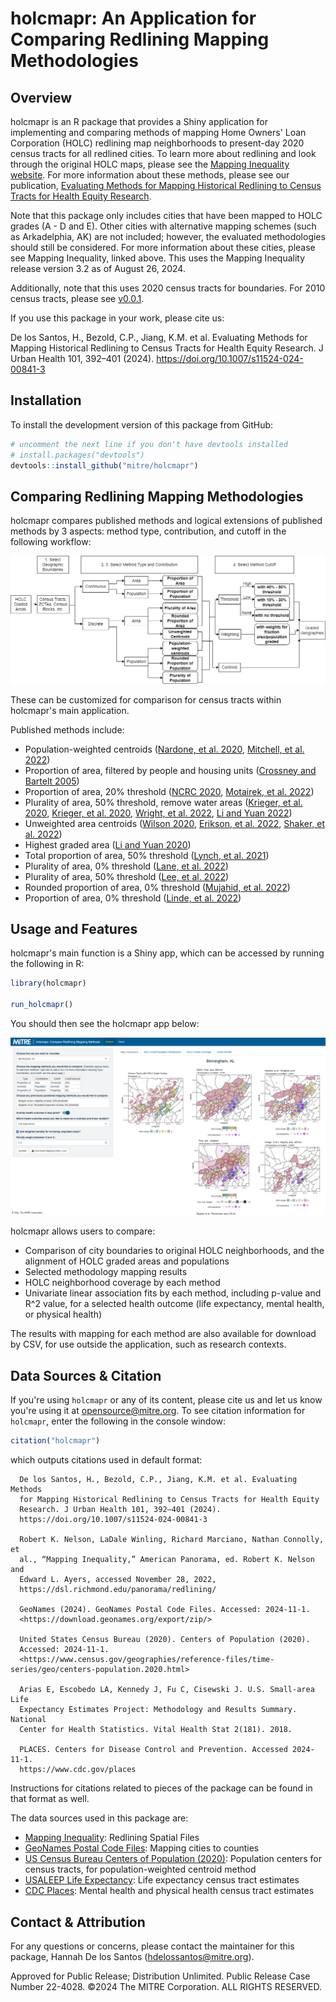 # holcmapr: An Application for Comparing Redlining Mapping Methodologies

## Overview

holcmapr is an R package that provides a Shiny application for implementing and comparing methods of mapping Home Owners' Loan Corporation (HOLC) redlining map neighborhoods to present-day 2020 census tracts for all redlined cities. To learn more about redlining and look through the original HOLC maps, please see the [Mapping Inequality website](https://dsl.richmond.edu/panorama/redlining/). For more information about these methods, please see our publication, [Evaluating Methods for Mapping Historical Redlining to Census Tracts for Health Equity Research](https://link.springer.com/article/10.1007/s11524-024-00841-3#citeas).

Note that this package only includes cities that have been mapped to HOLC grades (A - D and E). Other cities with alternative mapping schemes (such as Arkadelphia, AK) are not included; however, the evaluated methodologies should still be considered. For more information about these cities, please see Mapping Inequality, linked above. This uses the Mapping Inequality release version 3.2 as of August 26, 2024.

Additionally, note that this uses 2020 census tracts for boundaries. For 2010 census tracts, please see [v0.0.1](https://github.com/mitre/holcmapr/releases/tag/v0.0.1).

If you use this package in your work, please cite us:

De los Santos, H., Bezold, C.P., Jiang, K.M. et al. Evaluating Methods for Mapping Historical Redlining to Census Tracts for Health Equity Research. J Urban Health 101, 392–401 (2024). https://doi.org/10.1007/s11524-024-00841-3


## Installation

To install the development version of this package from GitHub:

``` r
# uncomment the next line if you don't have devtools installed
# install.packages("devtools")
devtools::install_github("mitre/holcmapr")
```

## Comparing Redlining Mapping Methodologies

holcmapr compares published methods and logical extensions of published methods by 3 aspects: method type, contribution, and cutoff in the following workflow:

![mapping_method_flowchart](inst/app_www/figures/fig1_flow.png)

These can be customized for comparison for census tracts within holcmapr's main application.

Published methods include: 
- Population-weighted centroids ([Nardone, et al. 2020](https://pubmed.ncbi.nlm.nih.gov/31999951/), [Mitchell, et al. 2022](https://pubmed.ncbi.nlm.nih.gov/35504083/)) 
- Proportion of area, filtered by people and housing units ([Crossney and Bartelt 2005](https://www.tandfonline.com/doi/abs/10.1080/10511482.2005.9521555)) 
- Proportion of area, 20% threshold ([NCRC 2020](https://ncrc.org/holc-health/), [Motairek, et al. 2022](https://pubmed.ncbi.nlm.nih.gov/35798451/)) 
- Plurality of area, 50% threshold, remove water areas ([Krieger, et al. 2020](https://www.ncbi.nlm.nih.gov/pmc/articles/PMC7287548/), [Krieger, et al. 2020](https://pubmed.ncbi.nlm.nih.gov/32219369/), [Wright, et al. 2022](https://pubmed.ncbi.nlm.nih.gov/35603845/), [Li and Yuan 2022](https://pubmed.ncbi.nlm.nih.gov/35286901/)) 
- Unweighted area centroids ([Wilson 2020](https://www.tandfonline.com/doi/full/10.1080/01944363.2020.1759127), [Erikson, et al. 2022](https://jamanetwork.com/journals/jamanetworkopen/fullarticle/2791603), [Shaker, et al. 2022](https://link.springer.com/article/10.1007/s10460-022-10340-3)) 
- Highest graded area ([Li and Yuan 2020](https://pubmed.ncbi.nlm.nih.gov/34178163/)) 
- Total proportion of area, 50% threshold ([Lynch, et al. 2021](https://www.ncbi.nlm.nih.gov/pmc/articles/PMC8099638/)) 
- Plurality of area, 0% threshold ([Lane, et al. 2022](https://pubs.acs.org/doi/full/10.1021/acs.estlett.1c01012)) 
- Plurality of area, 50% threshold ([Lee, et al. 2022](https://pubmed.ncbi.nlm.nih.gov/33102679/)) 
- Rounded proportion of area, 0% threshold ([Mujahid, et al. 2022](https://www.pnas.org/doi/abs/10.1073/pnas.2110986118)) 
- Proportion of area, 0% threshold ([Linde, et al. 2022](https://pubmed.ncbi.nlm.nih.gov/35639415/))

## Usage and Features

holcmapr's main function is a Shiny app, which can be accessed by running the following in R:

``` r
library(holcmapr)

run_holcmapr()
```

You should then see the holcmapr app below:

![holcmapr_app](man/figures/holcmapr_app.png)

holcmapr allows users to compare: 
- Comparison of city boundaries to original HOLC neighborhoods, and the alignment of HOLC graded areas and populations 
- Selected methodology mapping results 
- HOLC neighborhood coverage by each method 
- Univariate linear association fits by each method, including p-value and R\^2 value, for a selected health outcome (life expectancy, mental health, or physical health)

The results with mapping for each method are also available for download by CSV, for use outside the application, such as research contexts.

## Data Sources & Citation

If you're using `holcmapr` or any of its content, please cite us and let us know you're using it at opensource@mitre.org. To see citation information for `holcmapr`, enter the following in the console window:

```r
citation("holcmapr")
```

which outputs citations used in default format:

```
  De los Santos, H., Bezold, C.P., Jiang, K.M. et al. Evaluating Methods
  for Mapping Historical Redlining to Census Tracts for Health Equity
  Research. J Urban Health 101, 392–401 (2024).
  https://doi.org/10.1007/s11524-024-00841-3

  Robert K. Nelson, LaDale Winling, Richard Marciano, Nathan Connolly, et
  al., “Mapping Inequality,” American Panorama, ed. Robert K. Nelson and
  Edward L. Ayers, accessed November 28, 2022,
  https://dsl.richmond.edu/panorama/redlining/

  GeoNames (2024). GeoNames Postal Code Files. Accessed: 2024-11-1.
  <https://download.geonames.org/export/zip/>

  United States Census Bureau (2020). Centers of Population (2020).
  Accessed: 2024-11-1.
  <https://www.census.gov/geographies/reference-files/time-series/geo/centers-population.2020.html>

  Arias E, Escobedo LA, Kennedy J, Fu C, Cisewski J. U.S. Small-area Life
  Expectancy Estimates Project: Methodology and Results Summary. National
  Center for Health Statistics. Vital Health Stat 2(181). 2018.

  PLACES. Centers for Disease Control and Prevention. Accessed 2024-11-1.
  https://www.cdc.gov/places
```

Instructions for citations related to pieces of the package can be found in that format as well.

The data sources used in this package are:
- [Mapping Inequality](https://dsl.richmond.edu/panorama/redlining/): Redlining Spatial Files
- [GeoNames Postal Code Files](https://download.geonames.org/export/zip/): Mapping cities to counties
- [US Census Bureau Centers of Population (2020)](https://www.census.gov/geographies/reference-files/time-series/geo/centers-population.2020.html): Population centers for census tracts, for population-weighted centroid method
- [USALEEP Life Expectancy](https://www.cdc.gov/nchs/nvss/usaleep/usaleep.html): Life expectancy census tract estimates
- [CDC Places](https://www.cdc.gov/places): Mental health and physical health census tract estimates

## Contact & Attribution

For any questions or concerns, please contact the maintainer for this package, Hannah De los Santos ([hdelossantos\@mitre.org](mailto:hdelossantos@mitre.org)).

Approved for Public Release; Distribution Unlimited. Public Release Case Number 22-4028. ©2024 The MITRE Corporation. ALL RIGHTS RESERVED.
